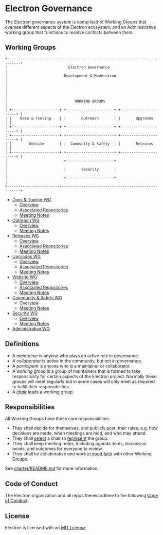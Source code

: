 # Electron Governance

The Electron governance system is comprised of Working Groups that oversee different aspects of the Electron ecosystem, and an Administrative working group that functions to resolve conflicts between them.

## Working Groups

```ascii
+----------------------------------------------------------------------------+
|                            Electron Governance                             |
|                          Development & Moderation                          |
|                                                                            |
|                                                                            |
|                               WORKING GROUPS                               |
| +----------------------+ +----------------------+ +----------------------+ |
| |    Docs & Tooling    | |       Outreach       | |       Upgrades       | |
| +----------------------+ +----------------------+ +----------------------+ |
| +----------------------+ +----------------------+ +----------------------+ |
| |        Website       | |  Community & Safety  | |       Releases       | |
| +----------------------+ +----------------------+ +----------------------+ |
|                          +----------------------+                          |
|                          |       Security       |                          |
|                          +----------------------+                          |
+----------------------------------------------------------------------------+
```

* [Docs & Tooling WG](wg-docs-tools)
  * [Overview](wg-docs-tools/README.md)
  * [Associated Repositories](wg-docs-tools/repos.md)
  * [Meeting Notes](wg-docs-tools/meeting-notes)
* [Outreach WG](wg-outreach)
  * [Overview](wg-outreach/README.md)
  * [Meeting Notes](wg-outreach/meeting-notes)
* [Releases WG](wg-releases)
  * [Overview](wg-releases/README.md)
  * [Associated Repositories](wg-releases/repos.md)
  * [Meeting Notes](wg-releases/meetig-notes)
* [Upgrades WG](wg-upgrades)
  * [Overview](wg-upgrades/README.md)
  * [Associated Repositories](wg-upgrades/repos.md)
  * [Meeting Notes](wg-upgrades/meeting-notes)
* [Website WG](wg-website)
  * [Overview](wg-website/README.md)
  * [Associated Repositories](wg-website/repos.md)
  * [Meeting Notes](wg-website/meeting-notes)
* [Community & Safety WG](wg-community-safety)
  * [Overview](wg-community-safety/README.md)
  * [Meeting Notes](wg-community-safety/meeting-notes)
* [Security WG](wg-security)
  * [Overview](wg-security/README.md)
  * [Meeting Notes](wg-security/meeting-notes)
* [Administrative WG](wg-administrative)

## Definitions

* A _maintainer_ is anyone who plays an active role in governance.
* A _collaborator_ is active in the community, but not in governance.
* A _participant_ is anyone who is a maintainer or collaborator.
* A _working group_ is a group of maintainers that is formed to take responsibility for certain aspects of the Electron project. Normally these groups will meet regularly but in some cases will only meet as required to fulfill their responsibilities.
* A [_chair_](charter/README.md#Leadership) leads a working group.

## Responsibilities

All Working Groups have these core responsibilities:

* They shall decide for themselves, and publicly post, their rules, e.g. how decisions are made, when meetings are held, and who may attend.
* They shall [select](charter/README.md#Leadership-Terms-and-Selection) a chair to [represent](charter/README.md#Leadership-Responsibilities) the group.
* They shall keep meeting notes, including agenda items, discussion points, and outcomes for everyone to review.
* They shall be collaborative and work [in good faith](charter/README.md#Core-Values) with other Working Groups.

See [charter/README.md](./charter/README.md) for more information.

## Code of Conduct

The Electron organization and all repos therein adhere to the following [Code of Conduct](CODE_OF_CONDUCT.md).

## License

Electron is licensed with an [MIT License](https://github.com/electron/electron/blob/master/LICENSE).
